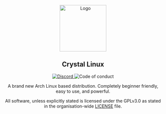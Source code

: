 <p align="center">
  <a href="https://git.getcryst.al/crystal">
    <img src="https://getcryst.al/site/assets/other/icon-todo.png" alt="Logo" width="150" height="150">
  </a>
</p>
<p align="center"> 
<h2 align="center"> Crystal Linux </h2>
</p>
<p align="center">
<a href="https://discord.gg/yp4xpZeAgW"><img alt="Discord" src="https://img.shields.io/discord/825473796227858482?color=blue&label=Discord&logo=Discord&logoColor=white"?link=https://discord.gg/yp4xpZeAgW&link=https://discord.gg/76RR4VC45V> </a>
<img src="https://img.shields.io/badge/Contributor%20Covenant-2.1-4baaaa.svg" href="https://github.com/crystal-linux/.github/blob/main/CODE_OF_CONDUCT.md" alt="Code of conduct"></p>
<p align="center"> A brand new Arch Linux based distribution. Completely beginner friendly, easy to use, and powerful. </p>

<p align="center"> All software, unless explicitly stated is licensed under the GPLv3.0 as stated in the organisation-wide <a href="https://github.com/crystal-linux/.github/blob/main/LICENSE">LICENSE</a> file.
